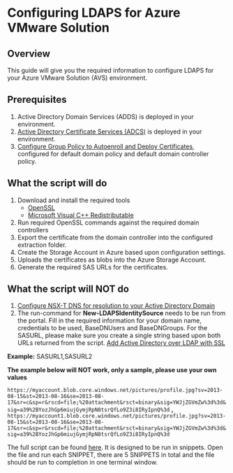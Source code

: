 # Configuring LDAPS for Azure VMware Solution

## Overview

This guide will give you the required information to configure LDAPS for your Azure VMware Solution (AVS) environment.

## Prerequisites

1. Active Directory Domain Services (ADDS) is deployed in your environment.
2. [Active Directory Certificate Services (ADCS)](https://learn.microsoft.com/en-us/previous-versions/windows/it-pro/windows-server-2012-r2-and-2012/hh831740(v=ws.11) ) is deployed in your environment.
3. [Configure Group Policy to Autoenroll and Deploy Certificates](https://learn.microsoft.com/en-us/windows/security/threat-protection/windows-firewall/configure-group-policy-to-autoenroll-and-deploy-certificates), configured for default domain policy and default domain controller policy.

## What the script will do

1. Download and install the required tools
    - [OpenSSL](https://www.openssl.org/)
    - [Microsoft Visual C++ Redistributable](https://learn.microsoft.com/en-us/cpp/windows/latest-supported-vc-redist?view=msvc-170)
1. Run required OpenSSL commands against the required domain controllers
1. Export the certificate from the domain controller into the configured extraction folder.
1. Create the Storage Account in Azure based upon configuration settings.
1. Uploads the certificates as blobs into the Azure Storage Account.
1. Generate the required SAS URLs for the certificates.

## What the script will **NOT** do

1. [Configure NSX-T DNS for resolution to your Active Directory Domain](https://learn.microsoft.com/en-us/azure/azure-vmware/configure-identity-source-vcenter#configure-nsx-t-dns-for-resolution-to-your-active-directory-domain)
2. The run-command for **New-LDAPSIdentitySource** needs to be run from the portal. Fill in the required information for your domain name, credentials to be used, BaseDNUsers and BaseDNGroups. For the SASURL, please make sure you create a single string based upon both URLs returned from the script. [Add Active Directory over LDAP with SSL](https://learn.microsoft.com/en-us/azure/azure-vmware/configure-identity-source-vcenter#add-active-directory-over-ldap-with-ssl)

**Example:** SASURL1,SASURL2

**The example below will NOT work, only a sample, please use your own values**  

`https://myaccount.blob.core.windows.net/pictures/profile.jpg?sv=2013-08-15&st=2013-08-16&se=2013-08-17&sr=c&sp=r&rscd=file;%20attachment&rsct=binary&sig=YWJjZGVmZw%3d%3d&sig=a39%2BYozJhGp6miujGymjRpN8tsrQfLo9Z3i8IRyIpnQ%3d` **,** `https://myaccount1.blob.core.windows.net/pictures/profile.jpg?sv=2013-08-15&st=2013-08-16&se=2013-08-17&sr=c&sp=r&rscd=file;%20attachment&rsct=binary&sig=YWJjZGVmZw%3d%3d&sig=a39%2BYozJhGp6miujGymjRpN8tsrQfLo9Z3i8IRyIpnQ%3d`

The full script can be found [here](script.ps1). It is designed to be run in snippets. Open the file and run each SNIPPET, there are 5 SNIPPETS in total and the file should be run to completion in one terminal window.
